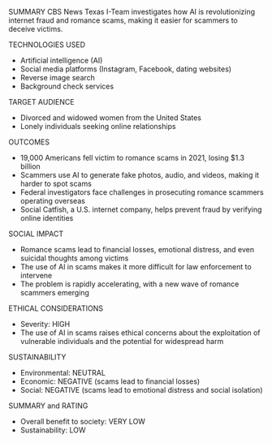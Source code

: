 SUMMARY
CBS News Texas I-Team investigates how AI is revolutionizing internet fraud and romance scams, making it easier for scammers to deceive victims.

TECHNOLOGIES USED
- Artificial intelligence (AI)
- Social media platforms (Instagram, Facebook, dating websites)
- Reverse image search
- Background check services

TARGET AUDIENCE
- Divorced and widowed women from the United States
- Lonely individuals seeking online relationships

OUTCOMES
- 19,000 Americans fell victim to romance scams in 2021, losing $1.3 billion
- Scammers use AI to generate fake photos, audio, and videos, making it harder to spot scams
- Federal investigators face challenges in prosecuting romance scammers operating overseas
- Social Catfish, a U.S. internet company, helps prevent fraud by verifying online identities

SOCIAL IMPACT
- Romance scams lead to financial losses, emotional distress, and even suicidal thoughts among victims
- The use of AI in scams makes it more difficult for law enforcement to intervene
- The problem is rapidly accelerating, with a new wave of romance scammers emerging

ETHICAL CONSIDERATIONS
- Severity: HIGH
- The use of AI in scams raises ethical concerns about the exploitation of vulnerable individuals and the potential for widespread harm

SUSTAINABILITY
- Environmental: NEUTRAL
- Economic: NEGATIVE (scams lead to financial losses)
- Social: NEGATIVE (scams lead to emotional distress and social isolation)

SUMMARY and RATING
- Overall benefit to society: VERY LOW
- Sustainability: LOW
